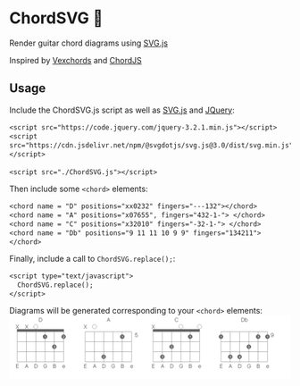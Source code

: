 # ChordSVG 🎸

Render guitar chord diagrams using [SVG.js](https://svgjs.com/)

Inspired by [Vexchords](https://github.com/0xfe/vexchords) and [ChordJS](https://github.com/acspike/ChordJS)


## Usage


Include the ChordSVG.js script as well as [SVG.js](https://svgjs.com/) and [JQuery](https://jquery.com/):

```
<script src="https://code.jquery.com/jquery-3.2.1.min.js"></script>
<script src="https://cdn.jsdelivr.net/npm/@svgdotjs/svg.js@3.0/dist/svg.min.js"></script>

<script src="./ChordSVG.js"></script>
```


Then include some `<chord>` elements:

```
<chord name = "D" positions="xx0232" fingers="---132"></chord>
<chord name = "A" positions="x07655", fingers="432-1-"> </chord>
<chord name = "C" positions="x32010" fingers="-32-1-"> </chord>
<chord name = "Db" positions="9 11 11 10 9 9" fingers="134211"> </chord>
```


Finally, include a call to `ChordSVG.replace();`:

```
<script type="text/javascript">
  ChordSVG.replace();
</script>
```

Diagrams will be generated corresponding to your `<chord>` elements:
![image of chord diagrams](https://raw.githubusercontent.com/mwcm/ChordSVG/master/diagrams.png)
